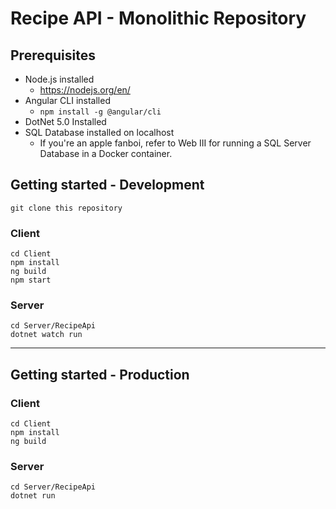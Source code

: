 # Recipe API - Monolithic Repository

## Prerequisites

- Node.js installed
  - https://nodejs.org/en/
- Angular CLI installed
  - `npm install -g @angular/cli`
- DotNet 5.0 Installed
- SQL Database installed on localhost 
  - If you're an apple fanboi, refer to Web III for running a SQL Server Database in a Docker container.

## Getting started -  Development

````
git clone this repository
````

### Client

```
cd Client
npm install
ng build
npm start
```

### Server

```
cd Server/RecipeApi
dotnet watch run
```

---

## Getting started -  Production

### Client

```
cd Client
npm install
ng build
```

### Server

```
cd Server/RecipeApi
dotnet run
```

## 